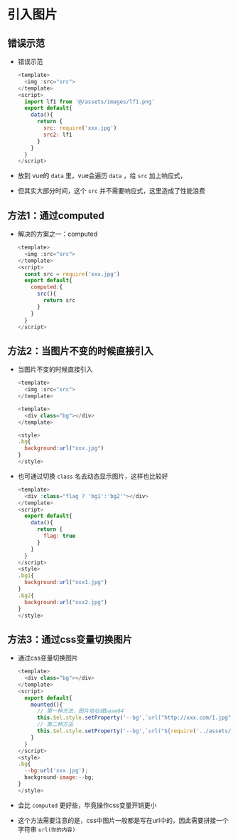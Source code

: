# 引入图片

## 错误示范

- 错误示范

    ```js
    <template>
      <img :src="src">
    </template>
    <script>
      import lf1 from '@/assets/images/lf1.png'
      export default{
        data(){
          return {
            src: require('xxx.jpg')
            src2: lf1
          }
        }
      }
    </script>
    ```

- 放到 vue的 `data` 里，vue会遍历 `data` ，给 `src` 加上响应式，

- 但其实大部分时间，这个 `src` 并不需要响应式，这里造成了性能浪费

## 方法1：通过computed

- 解决的方案之一：computed

    ```js
    <template>
      <img :src="src">
    </template>
    <script>
      const src = require('xxx.jpg')
      export default{
        computed:{
          src(){
            return src
          }
        }
      }
    </script>
    ```

## 方法2：当图片不变的时候直接引入

- 当图片不变的时候直接引入

    ```js
    <template>
      <img :src="src">
    </template>
    ```

    ```js
    <template>
      <div class="bg"></div>
    </template>

    <style>
    .bg{
      background:url("xxx.jpg")
    }
    </style>
    ```

- 也可通过切换 `class` 名去动态显示图片，这样也比较好

    ```js
    <template>
      <div :class="flag ? 'bg1':'bg2'"></div>
    </template>
    <script>
      export default{
        data(){
          return {
            flag: true
          }
        }
      }
    </script>
    <style>
    .bg1{
      background:url("xxx1.jpg")
    }
    .bg2{
      background:url("xxx2.jpg")
    }
    </style>
    ```

## 方法3：通过css变量切换图片

- 通过css变量切换图片

    ```js
    <template>
      <div class="bg"></div>
    </template>
    <script>
      export default{
        mounted(){
          // 第一种方法，图片地址或base64
          this.$el.style.setProperty('--bg',`url("http://xxx.com/1.jpg")`)
          // 第二种方法
          this.$el.style.setProperty('--bg',`url("${require('../assets/1.png')}")`)
        }
      }
    </script>
    <style>
    .bg{
      --bg:url('xxx.jpg');
      background-image:--bg;
    }
    </style>
    ```

- 会比 `computed` 更好些，毕竟操作css变量开销更小

- 这个方法需要注意的是，css中图片一般都是写在url中的，因此需要拼接一个字符串 `url(你的内容)`
